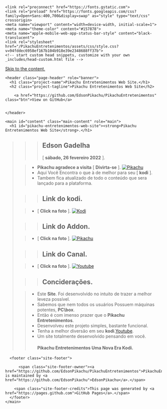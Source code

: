 <!DOCTYPE html>
<html lang="pt-BR">
  <head>
    <meta charset="UTF-8">

<!-- Begin Jekyll SEO tag v2.7.1 -->
<title>Pikachu Entretenimentos Web Site. | PikachuEntretenimentos</title>
<meta name="generator" content="Jekyll v3.9.0" />
<meta property="og:title" content="Pikachu Entretenimentos Web Site." />
<meta property="og:locale" content="en_US" />
<meta name="description" content="Pikachu Entretenimentos Web Site" />
<meta property="og:description" content="Pikachu Entretenimentos Web Site" />
<link rel="canonical" href="https://edsonpikachu.github.io/PikachuEntretenimentos/" />
<meta property="og:url" content="https://edsonpikachu.github.io/PikachuEntretenimentos/" />
<meta property="og:site_name" content="PikachuEntretenimentos" />
<meta name="twitter:card" content="summary" />
<meta property="twitter:title" content="Pikachu Entretenimentos Web Site." />
<script type="application/ld+json">
{"description":"Pikachu Entretenimentos Web Site","url":"https://edsonpikachu.github.io/PikachuEntretenimentos/","@type":"WebSite","headline":"Pikachu Entretenimentos Web Site.","name":"PikachuEntretenimentos","@context":"https://schema.org"}</script>
<!-- End Jekyll SEO tag -->

    <link rel="preconnect" href="https://fonts.gstatic.com">
    <link rel="preload" href="https://fonts.googleapis.com/css?family=Open+Sans:400,700&display=swap" as="style" type="text/css" crossorigin>
    <meta name="viewport" content="width=device-width, initial-scale=1">
    <meta name="theme-color" content="#157878">
    <meta name="apple-mobile-web-app-status-bar-style" content="black-translucent">
    <link rel="stylesheet" href="/PikachuEntretenimentos/assets/css/style.css?v=94fddec6958ef167b104b918e39e2348688ff37b">
    <!-- start custom head snippets, customize with your own _includes/head-custom.html file -->

<!-- Setup Google Analytics -->



<!-- You can set your favicon here -->
<!-- link rel="shortcut icon" type="image/x-icon" href="/PikachuEntretenimentos/favicon.ico" -->

<!-- end custom head snippets -->

  </head>
  <body>
    <a id="skip-to-content" href="#content">Skip to the content.</a>

    <header class="page-header" role="banner">
      <h1 class="project-name">Pikachu Entretenimentos Web Site.</h1>
      <h2 class="project-tagline">Pikachu Entretenimentos Web Site</h2>
      
        <a href="https://github.com/EdsonPikachu/PikachuEntretenimentos" class="btn">View on GitHub</a>
      
      
    </header>

    <main id="content" class="main-content" role="main">
      <h1 id="pikachu-entretenimentos-web-site"><strong>Pikachu Entretenimentos Web Site</strong>.</h1>
<blockquote>

  <blockquote>
    <blockquote>
      <h2 id="edson-gadelha"><strong>Edson Gadelha</strong></h2>
      <p>[ <strong>sábado, 26 fevereiro 2022</strong> ].</p>
    </blockquote>
  </blockquote>

  <blockquote>
    <ul>
      <li><strong>Pikachu agradece a visita</strong> [ <strong>Divirta-se</strong> ].
 <a href="https://edsonpikachu.github.io/PikachuEntretenimentos/"><img src="https://i.imgur.com/WQNErVg.jpg" alt="Pikachu" /></a></li>
      <li>Aqui Você Encontra o que à de melhor para seu [ <strong>kodi</strong> ].</li>
      <li>Tambem fica atualizado de todo o conteúdo que sera lançado para a plataforma.</li>
    </ul>
  </blockquote>

  <blockquote>
    <blockquote>
      <h2 id="link-do-kodi"><strong>Link do kodi</strong>.</h2>
    </blockquote>
  </blockquote>

  <blockquote>
    <ul>
      <li>[ <strong>Click na foto</strong> ].
 <a href="https://kodi.tv/"><img src="https://pod.inrupt.com/pikachu12/public/AddonPikachu/Imagens/kodi01.png" alt="Kodi" /></a></li>
    </ul>
  </blockquote>

  <blockquote>
    <blockquote>
      <h2 id="link-do-addon"><strong>Link do Addon</strong>.</h2>
    </blockquote>
  </blockquote>

  <blockquote>
    <ul>
      <li>[ <strong>Click na foto</strong> ].
 <a href="https://bit.ly/pikachumatrix"><img src="https://pod.inrupt.com/pikachu12/public/AddonPikachu/Imagens/addon.png" alt="Pikachu" /></a></li>
    </ul>
  </blockquote>

  <blockquote>
    <blockquote>
      <h2 id="link-do-canal"><strong>Link do Canal</strong>.</h2>
    </blockquote>
  </blockquote>

  <blockquote>
    <ul>
      <li>[ <strong>Click na foto</strong> ].
 <a href="https://bit.ly/pikatube"><img src="https://www.themoviedb.org/t/p/original/gpWAdT0RiWfFc7g739BOv7AxcGK.jpg" alt="Youtube" /></a></li>
    </ul>
  </blockquote>

  <blockquote>
    <blockquote>
      <h2 id="conciderações"><strong>Conciderações</strong>.</h2>
    </blockquote>
  </blockquote>

  <blockquote>
    <ul>
      <li>Este <strong>Site</strong>. Foi desenvolvido no intuito de trazer a melhor leveza possível.</li>
      <li>Sabemos que nem todos os usuários Possuem máquinas potentes, <strong>PC\box</strong>.</li>
      <li>Então é com imenso prazer que o <strong>Pikachu Entretenimentos</strong>.</li>
      <li>Desenvolveu este projeto simples, bastante funcional.</li>
      <li>Tenha a melhor diversão em seu <strong>kodi</strong>.<a href="https://bit.ly/pikatube">Youtube</a>.</li>
      <li>Um site totalmente desenvolvido pensando em você.
        <h4 id="pikachu-entretenimentos-uma-nova-era-kodi"><strong>Pikachu Entretenimentos</strong> Uma Nova Era <strong>Kodi</strong>.</h4>
      </li>
    </ul>
  </blockquote>

</blockquote>


      <footer class="site-footer">
        
          <span class="site-footer-owner"><a href="https://github.com/EdsonPikachu/PikachuEntretenimentos">PikachuEntretenimentos</a> is maintained by <a href="https://github.com/EdsonPikachu">EdsonPikachu</a>.</span>
        
        <span class="site-footer-credits">This page was generated by <a href="https://pages.github.com">GitHub Pages</a>.</span>
      </footer>
    </main>
  </body>
</html>

